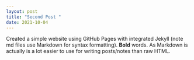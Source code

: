 ```yaml
---
layout: post
title: "Second Post "
date: 2021-10-04
---
```


Created a simple website using GitHub Pages with integrated Jekyll (note md files use Markdown for syntax formatting).  **Bold** words.  As Markdown is actually is a lot easier to use for writing posts/notes than raw HTML.

